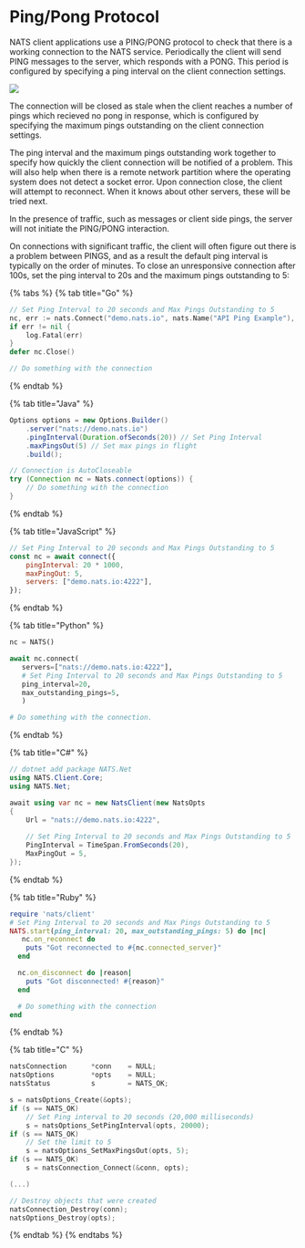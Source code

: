 # Ping/Pong Protocol

NATS client applications use a PING/PONG protocol to check that there is a working connection to the NATS service. Periodically the client will send PING messages to the server, which responds with a PONG. This period is configured by specifying a ping interval on the client connection settings.

![](../../../.gitbook/assets/pingpong.svg)

The connection will be closed as stale when the client reaches a number of pings which recieved no pong in response, which is configured by specifying the maximum pings outstanding on the client connection settings.

The ping interval and the maximum pings outstanding work together to specify how quickly the client connection will be notified of a problem. This will also help when there is a remote network partition where the operating system does not detect a socket error. Upon connection close, the client will attempt to reconnect. When it knows about other servers, these will be tried next.

In the presence of traffic, such as messages or client side pings, the server will not initiate the PING/PONG interaction.

On connections with significant traffic, the client will often figure out there is a problem between PINGS, and as a result the default ping interval is typically on the order of minutes. To close an unresponsive connection after 100s, set the ping interval to 20s and the maximum pings outstanding to 5:

{% tabs %}
{% tab title="Go" %}
```go
// Set Ping Interval to 20 seconds and Max Pings Outstanding to 5
nc, err := nats.Connect("demo.nats.io", nats.Name("API Ping Example"), nats.PingInterval(20*time.Second), nats.MaxPingsOutstanding(5))
if err != nil {
    log.Fatal(err)
}
defer nc.Close()

// Do something with the connection
```
{% endtab %}

{% tab title="Java" %}
```java
Options options = new Options.Builder()
    .server("nats://demo.nats.io")
    .pingInterval(Duration.ofSeconds(20)) // Set Ping Interval
    .maxPingsOut(5) // Set max pings in flight
    .build();

// Connection is AutoCloseable
try (Connection nc = Nats.connect(options)) {
    // Do something with the connection
}
```
{% endtab %}

{% tab title="JavaScript" %}
```javascript
// Set Ping Interval to 20 seconds and Max Pings Outstanding to 5
const nc = await connect({
    pingInterval: 20 * 1000,
    maxPingOut: 5,
    servers: ["demo.nats.io:4222"],
});
```
{% endtab %}

{% tab title="Python" %}
```python
nc = NATS()

await nc.connect(
   servers=["nats://demo.nats.io:4222"],
   # Set Ping Interval to 20 seconds and Max Pings Outstanding to 5
   ping_interval=20,
   max_outstanding_pings=5,
   )

# Do something with the connection.
```
{% endtab %}

{% tab title="C#" %}
```csharp
// dotnet add package NATS.Net
using NATS.Client.Core;
using NATS.Net;

await using var nc = new NatsClient(new NatsOpts
{
    Url = "nats://demo.nats.io:4222",
    
    // Set Ping Interval to 20 seconds and Max Pings Outstanding to 5
    PingInterval = TimeSpan.FromSeconds(20),
    MaxPingOut = 5,
});
```
{% endtab %}

{% tab title="Ruby" %}
```ruby
require 'nats/client'
# Set Ping Interval to 20 seconds and Max Pings Outstanding to 5
NATS.start(ping_interval: 20, max_outstanding_pings: 5) do |nc|
   nc.on_reconnect do
    puts "Got reconnected to #{nc.connected_server}"
  end

  nc.on_disconnect do |reason|
    puts "Got disconnected! #{reason}"
  end

  # Do something with the connection
end
```
{% endtab %}

{% tab title="C" %}
```c
natsConnection      *conn    = NULL;
natsOptions         *opts    = NULL;
natsStatus          s        = NATS_OK;

s = natsOptions_Create(&opts);
if (s == NATS_OK)
    // Set Ping interval to 20 seconds (20,000 milliseconds)
    s = natsOptions_SetPingInterval(opts, 20000);
if (s == NATS_OK)
    // Set the limit to 5
    s = natsOptions_SetMaxPingsOut(opts, 5);
if (s == NATS_OK)
    s = natsConnection_Connect(&conn, opts);

(...)

// Destroy objects that were created
natsConnection_Destroy(conn);
natsOptions_Destroy(opts);
```
{% endtab %}
{% endtabs %}

